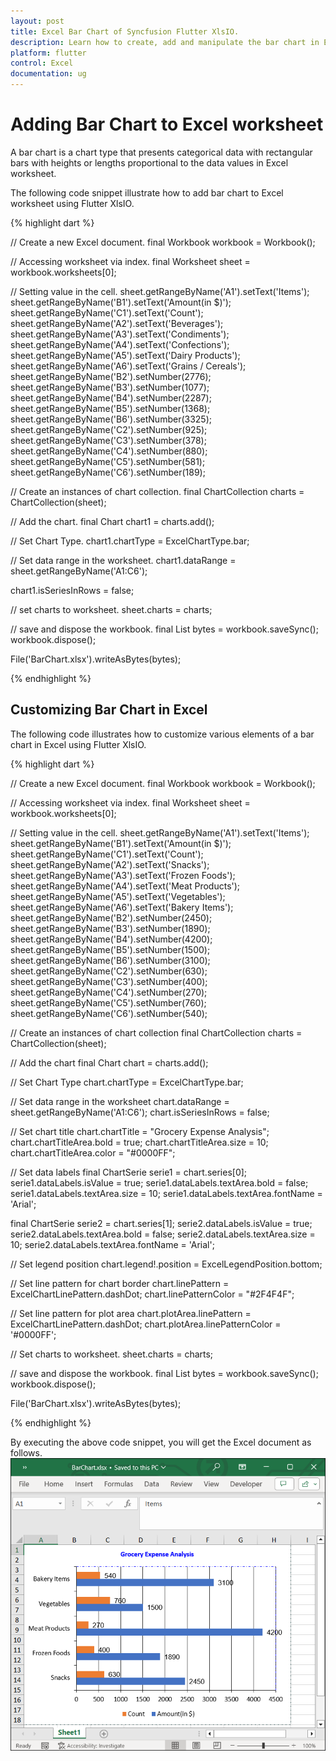 ```yaml
---
layout: post
title: Excel Bar Chart of Syncfusion Flutter XlsIO.
description: Learn how to create, add and manipulate the bar chart in Excel worksheet using Syncfusion Flutter XlsIO. 
platform: flutter
control: Excel
documentation: ug
---
```


# Adding Bar Chart to Excel worksheet

A bar chart is a chart type that presents categorical data with rectangular bars with heights or lengths proportional to the data values in Excel worksheet.

The following code snippet illustrate how to add bar chart to Excel worksheet using Flutter XlsIO.

{% highlight dart %}

// Create a new Excel document.
final Workbook workbook = Workbook();

// Accessing worksheet via index.
final Worksheet sheet = workbook.worksheets[0];

// Setting value in the cell.
sheet.getRangeByName('A1').setText('Items');
sheet.getRangeByName('B1').setText('Amount(in \$)');
sheet.getRangeByName('C1').setText('Count');
sheet.getRangeByName('A2').setText('Beverages');
sheet.getRangeByName('A3').setText('Condiments');
sheet.getRangeByName('A4').setText('Confections');
sheet.getRangeByName('A5').setText('Dairy Products');
sheet.getRangeByName('A6').setText('Grains / Cereals');
sheet.getRangeByName('B2').setNumber(2776);
sheet.getRangeByName('B3').setNumber(1077);
sheet.getRangeByName('B4').setNumber(2287);
sheet.getRangeByName('B5').setNumber(1368);
sheet.getRangeByName('B6').setNumber(3325);
sheet.getRangeByName('C2').setNumber(925);
sheet.getRangeByName('C3').setNumber(378);
sheet.getRangeByName('C4').setNumber(880);
sheet.getRangeByName('C5').setNumber(581);
sheet.getRangeByName('C6').setNumber(189);

// Create an instances of chart collection.
final ChartCollection charts = ChartCollection(sheet);

// Add the chart.
final Chart chart1 = charts.add();

// Set Chart Type.
chart1.chartType = ExcelChartType.bar;

// Set data range in the worksheet.
chart1.dataRange = sheet.getRangeByName('A1:C6');

chart1.isSeriesInRows = false;

// set charts to worksheet.
sheet.charts = charts;

// save and dispose the workbook.
final List<int> bytes = workbook.saveSync();
workbook.dispose();

File('BarChart.xlsx').writeAsBytes(bytes);

{% endhighlight %}

## Customizing Bar Chart in Excel

The following code illustrates how to customize various elements of a bar chart in Excel using Flutter XlsIO.

{% highlight dart %}

// Create a new Excel document.
final Workbook workbook = Workbook();

// Accessing worksheet via index.
final Worksheet sheet = workbook.worksheets[0];

// Setting value in the cell.
sheet.getRangeByName('A1').setText('Items');
sheet.getRangeByName('B1').setText('Amount(in \$)');
sheet.getRangeByName('C1').setText('Count');
sheet.getRangeByName('A2').setText('Snacks');
sheet.getRangeByName('A3').setText('Frozen Foods');
sheet.getRangeByName('A4').setText('Meat Products');
sheet.getRangeByName('A5').setText('Vegetables');
sheet.getRangeByName('A6').setText('Bakery Items');
sheet.getRangeByName('B2').setNumber(2450);
sheet.getRangeByName('B3').setNumber(1890);
sheet.getRangeByName('B4').setNumber(4200);
sheet.getRangeByName('B5').setNumber(1500);
sheet.getRangeByName('B6').setNumber(3100);
sheet.getRangeByName('C2').setNumber(630);
sheet.getRangeByName('C3').setNumber(400);
sheet.getRangeByName('C4').setNumber(270);
sheet.getRangeByName('C5').setNumber(760);
sheet.getRangeByName('C6').setNumber(540);

// Create an instances of chart collection
final ChartCollection charts = ChartCollection(sheet);

// Add the chart
final Chart chart = charts.add();

// Set Chart Type
chart.chartType = ExcelChartType.bar;

// Set data range in the worksheet
chart.dataRange = sheet.getRangeByName('A1:C6');
chart.isSeriesInRows = false;

// Set chart title
chart.chartTitle = "Grocery Expense Analysis";
chart.chartTitleArea.bold = true;
chart.chartTitleArea.size = 10;
chart.chartTitleArea.color = "#0000FF";

// Set data labels
final ChartSerie serie1 = chart.series[0];
serie1.dataLabels.isValue = true;
serie1.dataLabels.textArea.bold = false;
serie1.dataLabels.textArea.size = 10;
serie1.dataLabels.textArea.fontName = 'Arial';

final ChartSerie serie2 = chart.series[1];
serie2.dataLabels.isValue = true;
serie2.dataLabels.textArea.bold = false;
serie2.dataLabels.textArea.size = 10;
serie2.dataLabels.textArea.fontName = 'Arial';

// Set legend position
chart.legend!.position = ExcelLegendPosition.bottom;

// Set line pattern for chart border
chart.linePattern = ExcelChartLinePattern.dashDot;
chart.linePatternColor = "#2F4F4F";

// Set line pattern for plot area
chart.plotArea.linePattern = ExcelChartLinePattern.dashDot;
chart.plotArea.linePatternColor = '#0000FF';

// Set charts to worksheet.
sheet.charts = charts;

// save and dispose the workbook.
final List<int> bytes = workbook.saveSync();
workbook.dispose();

File('BarChart.xlsx').writeAsBytes(bytes);

{% endhighlight %}

By executing the above code snippet, you will get the Excel document as follows.
![Customizing Bar Chart](images/BarChart.png)